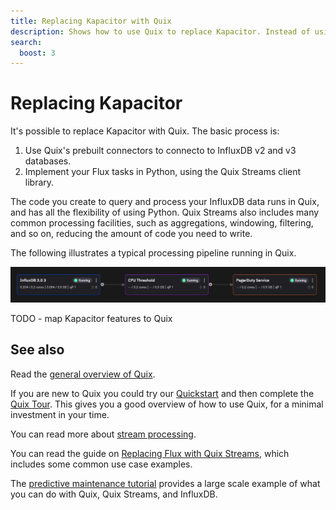 ```yaml
---
title: Replacing Kapacitor with Quix
description: Shows how to use Quix to replace Kapacitor. Instead of using Kapacitor to run Flux tasks, use Quix Streams, and Python to implement your tasks, and run them in Quix.
search:
  boost: 3
---
```


# Replacing Kapacitor

It's possible to replace Kapacitor with Quix. The basic process is:

1. Use Quix's prebuilt connectors to connecto to InfluxDB v2 and v3 databases.
2. Implement your Flux tasks in Python, using the Quix Streams client library. 

The code you create to query and process your InfluxDB data runs in Quix, and has all the flexibility of using Python. Quix Streams also includes many common processing facilities, such as aggregations, windowing, filtering, and so on, reducing the amount of code you need to write.

The following illustrates a typical processing pipeline running in Quix.

![Processing pipeline](../../../tutorials/influxdb-alerting/images/alerting-pipeline.png)

TODO - map Kapacitor features to Quix

## See also

Read the [general overview of Quix](../../../get-started/what-is-quix.md).

If you are new to Quix you could try our [Quickstart](../../../get-started/quickstart.md) and then complete the [Quix Tour](../../../get-started/quixtour/overview.md). This gives you a good overview of how to use Quix, for a minimal investment in your time.

You can read more about [stream processing](../../../get-started/why-stream-processing.md).

You can read the guide on [Replacing Flux with Quix Streams](./replacing-flux.md), which includes some common use case examples.

The [predictive maintenance tutorial](../../../tutorials/predictive-maintenance/overview.md) provides a large scale example of what you can do with Quix, Quix Streams, and InfluxDB.
